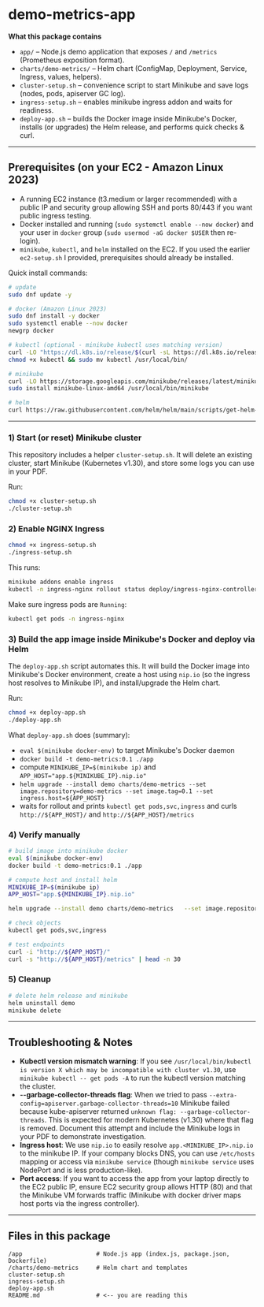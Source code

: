 # demo-metrics-app

**What this package contains**

- `app/` – Node.js demo application that exposes `/` and `/metrics` (Prometheus exposition format).
- `charts/demo-metrics/` – Helm chart (ConfigMap, Deployment, Service, Ingress, values, helpers).
- `cluster-setup.sh` – convenience script to start Minikube and save logs (nodes, pods, apiserver GC log).
- `ingress-setup.sh` – enables minikube ingress addon and waits for readiness.
- `deploy-app.sh` – builds the Docker image inside Minikube's Docker, installs (or upgrades) the Helm release, and performs quick checks & curl.

---

## Prerequisites (on your EC2 - Amazon Linux 2023)

- A running EC2 instance (t3.medium or larger recommended) with a public IP and security group allowing SSH and ports 80/443 if you want public ingress testing.
- Docker installed and running (`sudo systemctl enable --now docker`) and your user in `docker` group (`sudo usermod -aG docker $USER` then re-login).
- `minikube`, `kubectl`, and `helm` installed on the EC2. If you used the earlier `ec2-setup.sh` I provided, prerequisites should already be installed.

Quick install commands:

```bash
# update
sudo dnf update -y

# docker (Amazon Linux 2023)
sudo dnf install -y docker
sudo systemctl enable --now docker
newgrp docker

# kubectl (optional - minikube kubectl uses matching version)
curl -LO "https://dl.k8s.io/release/$(curl -sL https://dl.k8s.io/release/stable.txt)/bin/linux/amd64/kubectl"
chmod +x kubectl && sudo mv kubectl /usr/local/bin/

# minikube
curl -LO https://storage.googleapis.com/minikube/releases/latest/minikube-linux-amd64
sudo install minikube-linux-amd64 /usr/local/bin/minikube

# helm
curl https://raw.githubusercontent.com/helm/helm/main/scripts/get-helm-3 | bash
```

---


### 1) Start (or reset) Minikube cluster
This repository includes a helper `cluster-setup.sh`. It will delete an existing cluster, start Minikube (Kubernetes v1.30), and store some logs you can use in your PDF.

Run:

```bash
chmod +x cluster-setup.sh
./cluster-setup.sh
```

### 2) Enable NGINX Ingress
```bash
chmod +x ingress-setup.sh
./ingress-setup.sh
```

This runs:
```bash
minikube addons enable ingress
kubectl -n ingress-nginx rollout status deploy/ingress-nginx-controller --timeout=120s
```

Make sure ingress pods are `Running`:
```bash
kubectl get pods -n ingress-nginx
```

### 3) Build the app image inside Minikube's Docker and deploy via Helm
The `deploy-app.sh` script automates this. It will build the Docker image into Minikube's Docker environment, create a host using `nip.io` (so the ingress host resolves to Minikube IP), and install/upgrade the Helm chart.

Run:

```bash
chmod +x deploy-app.sh
./deploy-app.sh
```

What `deploy-app.sh` does (summary):
- `eval $(minikube docker-env)` to target Minikube's Docker daemon
- `docker build -t demo-metrics:0.1 ./app`
- compute `MINIKUBE_IP=$(minikube ip)` and `APP_HOST="app.${MINIKUBE_IP}.nip.io"`
- `helm upgrade --install demo charts/demo-metrics --set image.repository=demo-metrics --set image.tag=0.1 --set ingress.host=${APP_HOST}`
- waits for rollout and prints `kubectl get pods,svc,ingress` and curls `http://${APP_HOST}/` and `http://${APP_HOST}/metrics`

### 4) Verify manually 
```bash
# build image into minikube docker
eval $(minikube docker-env)
docker build -t demo-metrics:0.1 ./app

# compute host and install helm
MINIKUBE_IP=$(minikube ip)
APP_HOST="app.${MINIKUBE_IP}.nip.io"

helm upgrade --install demo charts/demo-metrics   --set image.repository=demo-metrics   --set image.tag=0.1   --set ingress.enabled=true   --set ingress.host=${APP_HOST}   --set config.APP_MESSAGE="Hello from Helm on Minikube!"

# check objects
kubectl get pods,svc,ingress

# test endpoints
curl -i "http://${APP_HOST}/"
curl -s "http://${APP_HOST}/metrics" | head -n 30
```

### 5) Cleanup
```bash
# delete helm release and minikube
helm uninstall demo
minikube delete 
```
---

## Troubleshooting & Notes

- **Kubectl version mismatch warning**: If you see `/usr/local/bin/kubectl is version X which may be incompatible with cluster v1.30`, use `minikube kubectl -- get pods -A` to run the kubectl version matching the cluster.
- **--garbage-collector-threads flag**: When we tried to pass `--extra-config=apiserver.garbage-collector-threads=10` Minikube failed because kube-apiserver returned `unknown flag: --garbage-collector-threads`. This is expected for modern Kubernetes (v1.30) where that flag is removed. Document this attempt and include the Minikube logs in your PDF to demonstrate investigation.
- **Ingress host**: We use `nip.io` to easily resolve `app.<MINIKUBE_IP>.nip.io` to the minikube IP. If your company blocks DNS, you can use `/etc/hosts` mapping or access via `minikube service` (though `minikube service` uses NodePort and is less production-like).
- **Port access**: If you want to access the app from your laptop directly to the EC2 public IP, ensure EC2 security group allows HTTP (80) and that the Minikube VM forwards traffic (Minikube with docker driver maps host ports via the ingress controller).

---
## Files in this package
```
/app                     # Node.js app (index.js, package.json, Dockerfile)
/charts/demo-metrics     # Helm chart and templates
cluster-setup.sh
ingress-setup.sh
deploy-app.sh
README.md                # <-- you are reading this
```
